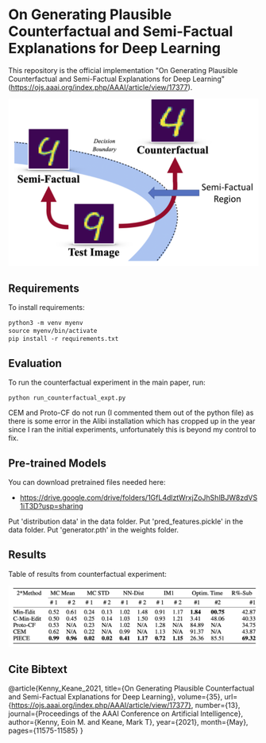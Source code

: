 # On Generating Plausible Counterfactual and Semi-Factual Explanations for Deep Learning


This repository is the official implementation "On Generating Plausible Counterfactual and Semi-Factual Explanations for Deep Learning" (https://ojs.aaai.org/index.php/AAAI/article/view/17377). 

![alt text](https://github.com/EoinKenny/AAAI-2021/blob/master/imgs/overview.png)



## Requirements

To install requirements:

```setup
python3 -m venv myenv
source myenv/bin/activate
pip install -r requirements.txt
```


## Evaluation

To run the counterfactual experiment in the main paper, run:

```eval
python run_counterfactual_expt.py
```

CEM and Proto-CF do not run (I commented them out of the python file) as there is some error in the Alibi installation which has cropped up in the year since I ran the initial experiments, unfortunately this is beyond my control to fix.

## Pre-trained Models

You can download pretrained files needed here:

- https://drive.google.com/drive/folders/1GfL4dlztWrxjZoJhShlBJW8zdVS1iT3D?usp=sharing

Put 'distribution data' in the data folder. Put 'pred_features.pickle' in the data folder. Put 'generator.pth' in the weights folder.

## Results

Table of results from counterfactual experiment:

![alt text](https://github.com/EoinKenny/AAAI-2021/blob/master/imgs/results.png)


## Cite Bibtext

@article{Kenny_Keane_2021, title={On Generating Plausible Counterfactual and Semi-Factual Explanations for Deep Learning}, 
volume={35}, 
url={https://ojs.aaai.org/index.php/AAAI/article/view/17377}, number={13}, journal={Proceedings of the AAAI Conference on Artificial Intelligence}, author={Kenny, Eoin M. and Keane, Mark T}, year={2021}, 
month={May}, 
pages={11575-11585}
 }